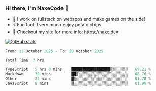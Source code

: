 ### Hi there, I'm NaxeCode 👋
- 🔭 I work on fullstack on webapps and make games on the side!
- ⚡ Fun fact: I very much enjoy potato chips
- 🔋 Checkout my site for more info: https://naxe.dev

[![GitHub stats](https://github-readme-stats.vercel.app/api?username=naxecode&theme=onedark)](https://naxe.dev)

<!--START_SECTION:waka-->

```csharp
From: 13 October 2025 - To: 20 October 2025

Total Time: 7 hrs

TypeScript   5 hrs 8 mins    █████████████████▒░░░░░░░   69.21 %
Markdown     39 mins         ██▒░░░░░░░░░░░░░░░░░░░░░░   08.76 %
Other        25 mins         █▒░░░░░░░░░░░░░░░░░░░░░░░   05.78 %
JavaScript   8 mins          ▒░░░░░░░░░░░░░░░░░░░░░░░░   01.98 %
```

<!--END_SECTION:waka-->



<!--
**NaxeCode/NaxeCode** is a ✨ _special_ ✨ repository because its `README.md` (this file) appears on your GitHub profile.

Here are some ideas to get you started:

- 🔭 I’m currently working on Web apps for indie games!
- 🌱 I’m currently mastering C#
- 👯 I’m looking to collaborate on ...
- 🤔 I’m looking for help with ...
- 💬 Ask me about ...
- 📫 How to reach me: ...
- 😄 Pronouns: ...
- ⚡ Fun fact: I love chips
-->
